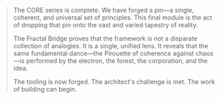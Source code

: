 > The CORE series is complete. We have forged a pin—a single, coherent, and universal set of principles. This final module is the act of dropping that pin onto the vast and varied tapestry of reality.
> 
> The Fractal Bridge proves that the framework is not a disparate collection of analogies. It is a single, unified lens. It reveals that the same fundamental dance—the Pirouette of coherence against chaos—is performed by the electron, the forest, the corporation, and the idea.
> 
> The tooling is now forged. The architect's challenge is met. The work of building can begin.